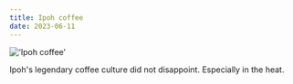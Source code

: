 ```yaml
---
title: Ipoh coffee
date: 2023-06-11
---
```


![‘Ipoh coffee’](/230611-ipoh_coffee.jpeg)

Ipoh's legendary coffee culture did not disappoint. Especially in the heat.






